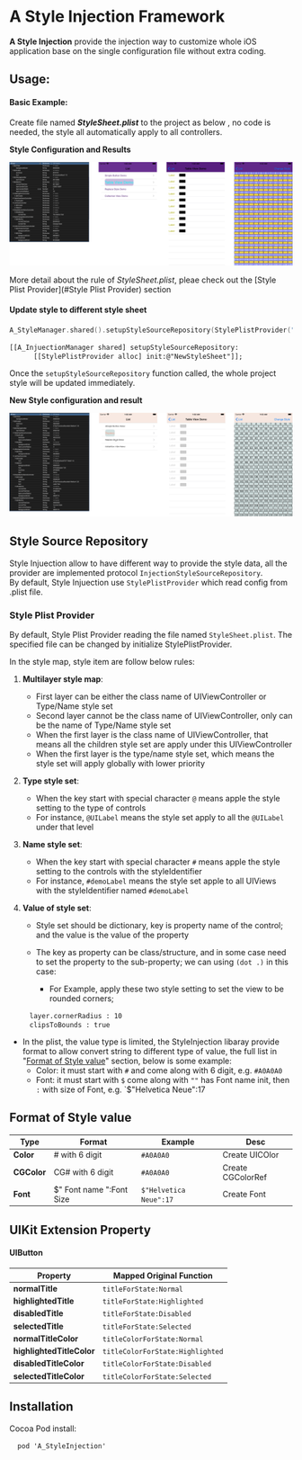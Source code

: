 # A Style Injection Framework

**A Style Injection** provide the injection way to customize whole iOS application base on the single configuration file without extra coding.



## Usage:



#### Basic Example:

Create file named ***StyleSheet.plist*** to the project as below , no code is needed, the style all automatically apply to all controllers.



**Style Configuration and Results**

![StyleSetting_1](./Example/ReadmePhotos/StyleSetting_1.png)

More detail about the rule of *StyleSheet.plist*, pleae check out the [Style Plist Provider](#Style Plist Provider) section




#### Update style to different style sheet

```swift
A_StyleManager.shared().setupStyleSourceRepository(StylePlistProvider("NewStyleSheet"))
```

```objc
[[A_InjuectionManager shared] setupStyleSourceRepository:
      [[StylePlistProvider alloc] init:@"NewStyleSheet"]];
```



Once the `setupStyleSourceRepository` function called, the whole project style will be updated immediately.



**New Style configuration and result**

![StyleSetting_1](./Example/ReadmePhotos/StyleSetting_2.png)



## Style Source Repository

Style Injuection allow to have different way to provide the style data, all the provider are  implemented protocol `InjectionStyleSourceRepository`.  
By default, Style Injuection use `StylePlistProvider` which read config from .plist file.



### Style Plist Provider

By default, Style Plist Provider reading the file named `StyleSheet.plist`. The specified file can be changed by initialize StylePlistProvider.

In the style map, style item are follow below rules:

1. **Multilayer style map**:
   - First layer can be either the class name of UIViewController or Type/Name style set  
   - Second layer cannot be the class name of UIViewController, only can be the name of Type/Name style set
   - When the first layer is the class name of UIViewController, that means all the children style set are apply under this UIViewController
   - When the first layer is the type/name style set, which means the style set will apply globally with lower priority

2. **Type style set**:  
   - When the key start with special character `@` means apple the style setting to the type of controls
   - For instance, `@UILabel` means the style set apply to all the `@UILabel` under that level

3. **Name style set**:  
   - When the key start with special character `#` means apple the style setting to the controls with the styleIdentifier
   - For instance, `#demoLabel` means the style set apple to all UIViews with the styleIdentifier named `#demoLabel`  

4. **Value of style set**:  
   - Style set should be dictionary, key is property name of the control; and the value is the value of the property
   
   - The key as property can be class/structure, and in some case need to set the property to the sub-property; we can using `(dot .)` in this case:
     + For Example, apply these two style setting to set the view to be rounded corners; 
```
     layer.cornerRadius : 10
     clipsToBounds : true
```

   - In the plist, the value type is limited, the StyleInjection libaray provide format to allow convert string to different type of value, the full list in "[Format of Style value](##Format_of_Style_value)" section, below is some example:
     + Color: it must start with `#` and come along with 6 digit, e.g. `#A0A0A0`  
     + Font: it must start with `$` come along with `""` has Font name init, then `:` with size of Font, e.g. `$"Helvetica Neue":17



## Format of Style value

| Type  | Format                   | Example                | Desc |
| ----- | ------------------------ | ---------------------- | ---- |
| **Color** | \# with 6 digit          | `#A0A0A0`             | Create UICOlor |
| **CGColor** | CG\# with 6 digit | `#A0A0A0` | Create CGColorRef |
| **Font** | $" Font name ":Font Size | `$"Helvetica Neue":17` | Create Font |




## UIKit Extension Property

#### UIButton
| Property                   | Mapped Original Function       |
| ------------------------ | ---------------------- |
| **normalTitle** | `titleForState:Normal`             |
| **highlightedTitle** | `titleForState:Highlighted` |
| **disabledTitle** | `titleForState:Disabled` |
| **selectedTitle** | `titleForState:Selected` |
| **normalTitleColor** | `titleColorForState:Normal` |
| **highlightedTitleColor** | `titleColorForState:Highlighted` |
| **disabledTitleColor** | `titleColorForState:Disabled` |
| **selectedTitleColor** | `titleColorForState:Selected` |



## Installation

Cocoa Pod install:
```
  pod 'A_StyleInjection'
```

